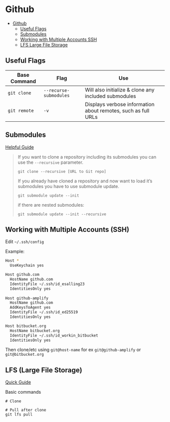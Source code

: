 # Github

<!-- TOC -->

- [Github](#github)
  - [Useful Flags](#useful-flags)
  - [Submodules](#submodules)
  - [Working with Multiple Accounts SSH](#working-with-multiple-accounts-ssh)
  - [LFS Large File Storage](#lfs-large-file-storage)

<!-- /TOC -->

## Useful Flags

| Base Command | Flag | Use |
|--------------|------|-----|
| `git clone` | `--recurse-submodules` | Will also initialize & clone any included submodules |
| `git remote` | `-v` | Displays verbose information about remotes, such as full URLs |

## Submodules

[Helpful Guide](https://www.vogella.com/tutorials/GitSubmodules/article.html#cloning-a-repository-that-contains-submodules)

> If you want to clone a repository including its submodules you can use the `--recursive` parameter.
>
> ```
> git clone --recursive [URL to Git repo]
> ```
>
> If you already have cloned a repository and now want to load it’s submodules you have to use submodule update.
>
> ```
> git submodule update --init
> ```
> 
> if there are nested submodules:
> ```
> git submodule update --init --recursive
> ```

## Working with Multiple Accounts (SSH)

Edit `~/.ssh/config`

Example: 

```sh
Host *
  UseKeychain yes

Host github.com
  HostName github.com
  IdentityFile ~/.ssh/id_esalling23
  IdentitiesOnly yes
  
Host github-amplify
  HostName github.com
  AddKeysToAgent yes
  IdentityFile ~/.ssh/id_ed25519
  IdentitiesOnly yes

Host bitbucket.org
  HostName bitbucket.org
  IdentityFile ~/.ssh/id_workin_bitbucket
  IdentitiesOnly yes
```

Then clone/etc using `git@host-name` for ex `git@github-amplify` or `git@bitbucket.org`

## LFS (Large File Storage)

[Quick Guide](https://sabicalija.github.io/git-lfs-intro/)

Basic commands
```
# Clone 

# Pull after clone
git lfs pull
```